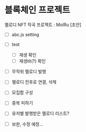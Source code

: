 # 블록체인 프로젝트

멜로디 NFT 작곡 프로젝트 : MolRu
[초안]
- [ ] abc.js setting
- [ ] test
    - [ ] 재생 확인
    - [ ] 재생바(?) 확인
- [ ] 무작위 멜로디 발행
- [ ] 멜로디 전후로 연결, 삭제
- [ ] 모집합 구성
- [ ] 중복 피하기 
- [ ] 유저별 발행받은 멜로디 리스트?
- [ ] 보완, 수정 예정...



